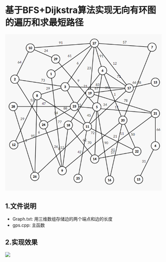 # 基于BFS+Dijkstra算法实现无向有环图的遍历和求最短路径

<img src="graph.png" alt="graph" style="zoom: 80%;" />

## 1.文件说明

- Graph.txt: 用三维数组存储边的两个端点和边的长度
- gps.cpp: 主函数

## 2.实现效果

![ ](C:/Users/123/AppData/Roaming/Typora/typora-user-images/image-20240512174945098.png) 

